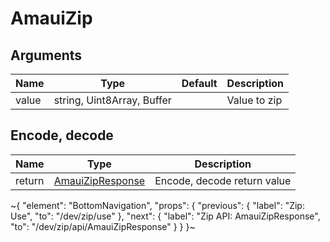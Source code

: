 
# AmauiZip

## Arguments

Name | Type | Default | Description
-----|------|---------|------------
value | <span class='amaui\_string'>string</span>, <span class='amaui\_other'>Uint8Array</span>, <span class='amaui\_other'>Buffer</span> | | Value to zip


## Encode, decode

Name | Type | Description
-----|------|------------
return | [AmauiZipResponse](/dev/zip/api/AmauiZipResponse) | Encode, decode return value

~{
  "element": "BottomNavigation",
  "props": {
    "previous": {
      "label": "Zip: Use",
      "to": "/dev/zip/use"
    },
    "next": {
      "label": "Zip API: AmauiZipResponse",
      "to": "/dev/zip/api/AmauiZipResponse"
    }
  }
}~
